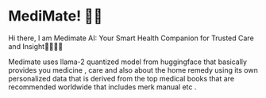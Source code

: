 # MediMate! 🤖🧠

Hi there, I am Medimate AI: Your Smart Health Companion for Trusted Care and Insight🧑🏻‍⚕️💉

Medimate uses llama-2 quantized model from huggingface that basically provides you medicine , care and also about the home remedy using its own personalized data that is derived from the top medical books that are recommended worldwide 
that includes merk manual etc .
